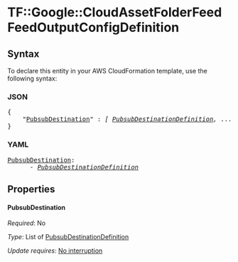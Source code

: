 # TF::Google::CloudAssetFolderFeed FeedOutputConfigDefinition

## Syntax

To declare this entity in your AWS CloudFormation template, use the following syntax:

### JSON

<pre>
{
    "<a href="#pubsubdestination" title="PubsubDestination">PubsubDestination</a>" : <i>[ <a href="pubsubdestinationdefinition.md">PubsubDestinationDefinition</a>, ... ]</i>
}
</pre>

### YAML

<pre>
<a href="#pubsubdestination" title="PubsubDestination">PubsubDestination</a>: <i>
      - <a href="pubsubdestinationdefinition.md">PubsubDestinationDefinition</a></i>
</pre>

## Properties

#### PubsubDestination

_Required_: No

_Type_: List of <a href="pubsubdestinationdefinition.md">PubsubDestinationDefinition</a>

_Update requires_: [No interruption](https://docs.aws.amazon.com/AWSCloudFormation/latest/UserGuide/using-cfn-updating-stacks-update-behaviors.html#update-no-interrupt)


